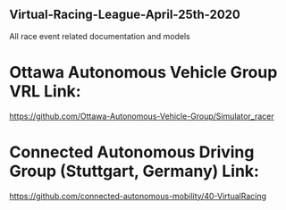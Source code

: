 ## Virtual-Racing-League-April-25th-2020
All race event related documentation and models

# Ottawa Autonomous Vehicle Group VRL Link:
https://github.com/Ottawa-Autonomous-Vehicle-Group/Simulator_racer

# Connected Autonomous Driving Group (Stuttgart, Germany) Link:
https://github.com/connected-autonomous-mobility/40-VirtualRacing
